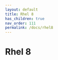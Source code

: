 ```yaml
---
layout: default
title: Rhel 8
has_children: true
nav_order: 111
permalink: /docs/rhel8
---
```


# Rhel 8
